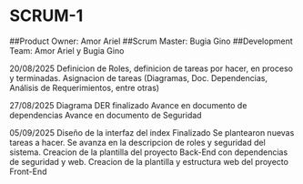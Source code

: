 # SCRUM-1
##Product Owner: Amor Ariel
##Scrum Master: Bugia Gino
##Development Team: Amor Ariel y Bugia Gino

20/08/2025
  Definicion de Roles, definicion de tareas por hacer, en proceso y terminadas.
  Asignacion de tareas (Diagramas, Doc. Dependencias, Análisis de Requerimientos, entre otras)

27/08/2025
  Diagrama DER finalizado
  Avance en documento de dependencias
  Avance en documento de Seguridad

05/09/2025
  Diseño de la interfaz del index Finalizado
  Se plantearon nuevas tareas a hacer.
  Se avanza en la descripcion de roles y seguridad del sistema.
  Creacion de la plantilla del proyecto Back-End con dependencias de seguridad y web.
  Creacion de la plantilla y estructura web del proyecto Front-End

  
